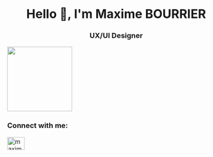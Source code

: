 <h1 align="center">Hello 👋, I'm Maxime BOURRIER</h1>
<h3 align="center">UX/UI Designer</h3>
<p>
  <img src="https://github.com/stephenranaud/maxime-bourrier/blob/main/assets/me.png?raw=true" width="150px"
I like to create interfaces, visual identities, or motion design.
Taking care of the user experience and innovating in digital is also a part of my skills.
</p>
<h3 align="left">Connect with me:</h3>
<p align="left">
<a href="https://linkedin.com/in/maxime-bourbier" target="blank"><img align="center" src="https://raw.githubusercontent.com/rahuldkjain/github-profile-readme-generator/master/src/images/icons/Social/linked-in-alt.svg" alt="maxime-bourbier" height="30" width="40" /></a>
</p>
